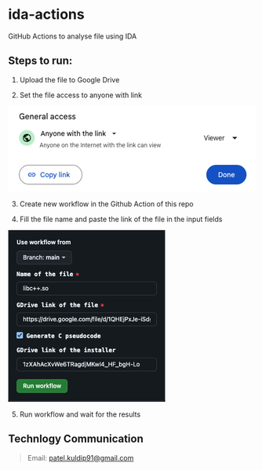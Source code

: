 # ida-actions
GitHub Actions to analyse file using IDA

## Steps to run:

1. Upload the file to Google Drive

2. Set the file access to anyone with link

![](assets/gdrive_access.png)

3. Create new workflow in the Github Action of this repo

4. Fill the file name and paste the link of the file in the input fields

![](assets/sample_params.png)

5. Run workflow and wait for the results

## Technlogy Communication
> Email: patel.kuldip91@gmail.com